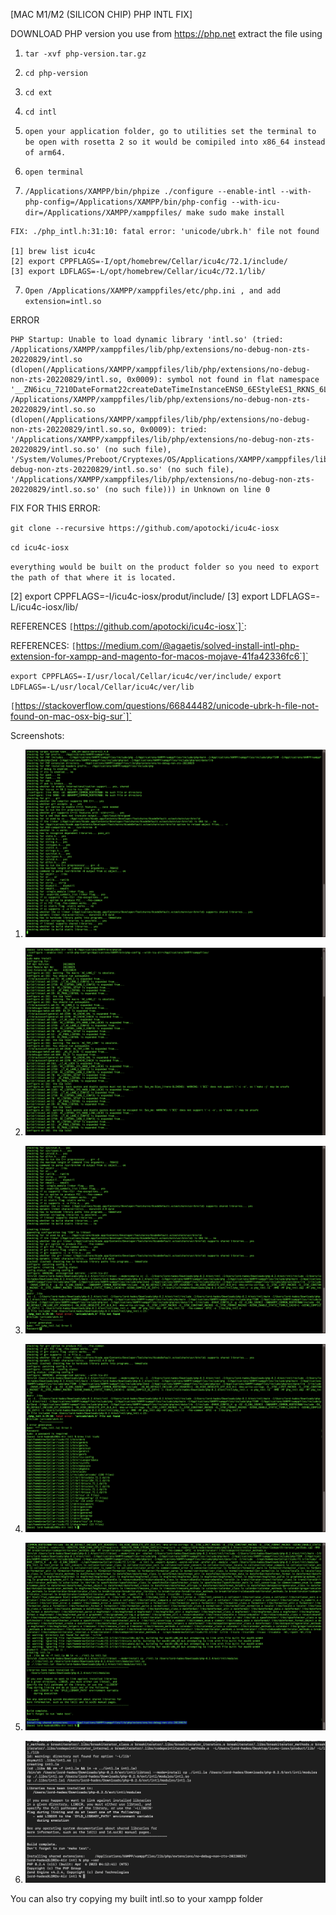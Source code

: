 
[MAC M1/M2 (SILICON CHIP) PHP INTL FIX]



DOWNLOAD PHP version you use from https://php.net  extract the file using 

1. `tar -xvf php-version.tar.gz `
2. `cd php-version`
3. `cd ext`
4. `cd intl`

5. `open your application folder, go to utilities set the terminal to be open with rosetta 2 so it would be comipiled into x86_64 instead of arm64.`

6. `open terminal`

7. `
/Applications/XAMPP/bin/phpize
./configure --enable-intl --with-php-config=/Applications/XAMPP/bin/php-config --with-icu-dir=/Applications/XAMPP/xamppfiles/
make
sudo make install 
`

```
FIX: ./php_intl.h:31:10: fatal error: 'unicode/ubrk.h' file not found

[1] brew list icu4c
[2] export CPPFLAGS=-I/opt/homebrew/Cellar/icu4c/72.1/include/
[3] export LDFLAGS=-L/opt/homebrew/Cellar/icu4c/72.1/lib/
```

7. `Open /Applications/XAMPP/xamppfiles/etc/php.ini , and
 add
extension=intl.so`




ERROR  
```
PHP Startup: Unable to load dynamic library 'intl.so' (tried: /Applications/XAMPP/xamppfiles/lib/php/extensions/no-debug-non-zts-20220829/intl.so (dlopen(/Applications/XAMPP/xamppfiles/lib/php/extensions/no-debug-non-zts-20220829/intl.so, 0x0009): symbol not found in flat namespace '__ZN6icu_7210DateFormat22createDateTimeInstanceENS0_6EStyleES1_RKNS_6LocaleE'), /Applications/XAMPP/xamppfiles/lib/php/extensions/no-debug-non-zts-20220829/intl.so.so (dlopen(/Applications/XAMPP/xamppfiles/lib/php/extensions/no-debug-non-zts-20220829/intl.so.so, 0x0009): tried: '/Applications/XAMPP/xamppfiles/lib/php/extensions/no-debug-non-zts-20220829/intl.so.so' (no such file), '/System/Volumes/Preboot/Cryptexes/OS/Applications/XAMPP/xamppfiles/lib/php/extensions/no-debug-non-zts-20220829/intl.so.so' (no such file), '/Applications/XAMPP/xamppfiles/lib/php/extensions/no-debug-non-zts-20220829/intl.so.so' (no such file))) in Unknown on line 0

```

FIX FOR THIS ERROR:

`git clone --recursive https://github.com/apotocki/icu4c-iosx`

`cd icu4c-iosx`

`everything would be built on the product folder so you need to export the path of that where it is located.`

[2] export CPPFLAGS=-I/icu4c-iosx/produt/include/
[3] export LDFLAGS=-L/icu4c-iosx/lib/


REFERENCES `[`https://github.com/apotocki/icu4c-iosx`]`: 

REFERENCES:
`[`https://medium.com/@agaetis/solved-install-intl-php-extension-for-xampp-and-magento-for-macos-mojave-41fa42336fc6`]`



`export CPPFLAGS=-I/usr/local/Cellar/icu4c/ver/include/`
`export LDFLAGS=-L/usr/local/Cellar/icu4c/ver/lib `

`[`https://stackoverflow.com/questions/66844482/unicode-ubrk-h-file-not-found-on-mac-osx-big-sur`]`


Screenshots:

1. ![Installing](documentation/1.png)

2. ![Installing](documentation/2.png)

3. ![Installing](documentation/3.png)

4. ![Installing](documentation/4.png)

5. ![Installing](documentation/5.png)

5. ![FINALLY!!!](documentation/6.png)



You can also try copying my built intl.so to your xampp folder